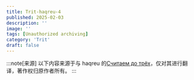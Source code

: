 ```yaml
---
title: Trit-haqreu-4
published: 2025-02-03
description: ''
image: ''
tags: [Unauthorized archiving]
category: 'Trit'
draft: false 
---
```

:::note[来源]
以下内容来源于与 haqreu 的[Считаем до трёх](https://habr.com/ru/articles/337606/)，仅对其进行翻译，著作权归原作者所有。
:::